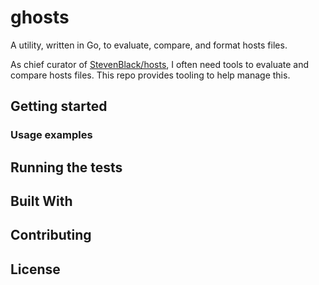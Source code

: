 # ghosts

A utility, written in Go, to evaluate, compare, and format hosts files.

As chief curator of [StevenBlack/hosts](https://github.com/StevenBlack/hosts), I often need tools to evaluate and compare hosts files.  This repo provides tooling to help manage this.

## Getting started

### Usage examples

## Running the tests

## Built With

## Contributing

## License
